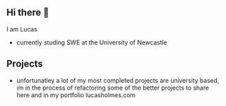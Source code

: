 ## Hi there 👋

I am Lucas
- currently studing SWE at the University of Newcastle

## Projects
- unfortunatley a lot of my most completed projects are university based, im in the process of refactoring some of the better projects to share here and in my portfolio lucasholmes.com



<!--
**devlucash/devlucash** is a ✨ _special_ ✨ repository because its `README.md` (this file) appears on your GitHub profile.

Here are some ideas to get you started:

- 🔭 I’m currently working on ...
- 🌱 I’m currently learning ...
- 👯 I’m looking to collaborate on ...
- 🤔 I’m looking for help with ...
- 💬 Ask me about ...
- 📫 How to reach me: ...
- 😄 Pronouns: ...
- ⚡ Fun fact: ...
-->
